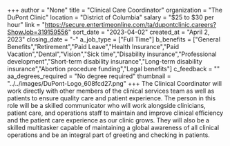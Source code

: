 +++
author = "None"
title = "Clinical Care Coordinator"
organization = "The DuPont Clinic"
location = "District of Columbia"
salary = "$25 to $30 per hour"
link = "https://secure.entertimeonline.com/ta/dupontclinic.careers?ShowJob=319159556"
sort_date = "2023-04-02"
created_at = "April 2, 2023"
closing_date = "-"
a_job_type = ["Full Time"]
b_benefits = ["General Benefits","Retirement","Paid Leave","Health Insurance","Paid Vacation","Dental","Vision","Sick time","Disability insurance","Professional development","Short-term disability insurance","Long-term disability insurance","Abortion procedure funding","Legal benefits"]
c_feedback = ""
aa_degrees_required = "No degree required"
thumbnail = "../../images/DuPont-Logo_608fcd27.png"
+++
The Clinical Coordinator will work directly with other members of the clinical services team as well as patients to ensure quality care and patient experience. The person in this role will be a skilled communicator who will work alongside clinicians, patient care, and operations staff to maintain and improve clinical efficiency and the patient care experience as our clinic grows. They will also be a skilled multitasker capable of maintaining a global awareness of all clinical operations and be an integral part of greeting and checking in patients.
